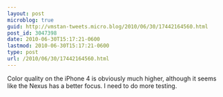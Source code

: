 ```yaml
---
layout: post
microblog: true
guid: http://vmstan-tweets.micro.blog/2010/06/30/17442164560.html
post_id: 3047398
date: 2010-06-30T15:17:21-0600
lastmod: 2010-06-30T15:17:21-0600
type: post
url: /2010/06/30/17442164560.html
---
```

Color quality on the iPhone 4 is obviously much higher, although it seems like the Nexus has a better focus. I need to do more testing.
